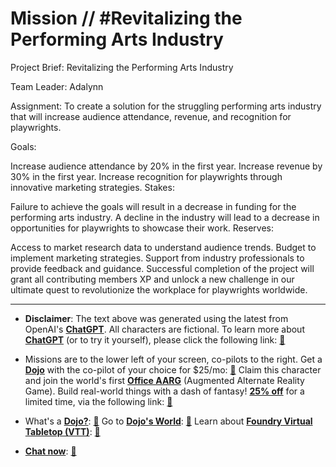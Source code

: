 # Mission // #Revitalizing the Performing Arts Industry

Project Brief: Revitalizing the Performing Arts Industry

Team Leader: Adalynn

Assignment:
To create a solution for the struggling performing arts industry that will increase audience attendance, revenue, and recognition for playwrights.

Goals:

Increase audience attendance by 20% in the first year.
Increase revenue by 30% in the first year.
Increase recognition for playwrights through innovative marketing strategies.
Stakes:

Failure to achieve the goals will result in a decrease in funding for the performing arts industry.
A decline in the industry will lead to a decrease in opportunities for playwrights to showcase their work.
Reserves:

Access to market research data to understand audience trends.
Budget to implement marketing strategies.
Support from industry professionals to provide feedback and guidance.
Successful completion of the project will grant all contributing members XP and unlock a new challenge in our ultimate quest to revolutionize the workplace for playwrights worldwide.

---

* **Disclaimer**: The text above was generated using the latest from OpenAI's [**ChatGPT**](https://openai.com/blog/chatgpt/).  All characters are fictional.  To learn more about [**ChatGPT**](https://openai.com/blog/chatgpt/) (or to try it yourself), please click the following link: [:closed_book:](https://openai.com/blog/chatgpt/)

* Missions are to the lower left of your screen, co-pilots to the right. Get a [**Dojo**](https://workmates.live/marketplace) with the co-pilot of your choice for $25/mo: [:green_book:](https://workmates.live/marketplace)  Claim this character and join the world's first [**Office AARG**](https://dojos.world) (Augmented Alternate Reality Game). Build real-world things with a dash of fantasy! [**25% off**](https://blog.workmates.live/deal-on-a-dojo) for a limited time, via the following link: [:green_book:](https://blog.workmates.live/deal-on-a-dojo) 

* What's a [**Dojo?**](https://workdojos.com): [:blue_book:](https://workdojos.com)  Go to [**Dojo's World**](https://dojos.world): [:blue_book:](https://dojos.world)  Learn about [**Foundry Virtual Tabletop (VTT)**](https://foundryvtt.com): [:closed_book:](https://foundryvtt.com/)

* [**Chat now**](https://chat.workmates.live/channel/support): [:ledger:](https://chat.workmates.live/channel/support)